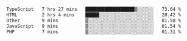<!--START_SECTION:waka-->

```txt
TypeScript   7 hrs 27 mins   ██████████████████▒░░░░░░   73.64 %
HTML         2 hrs 4 mins    █████░░░░░░░░░░░░░░░░░░░░   20.42 %
Other        9 mins          ▒░░░░░░░░░░░░░░░░░░░░░░░░   01.58 %
JavaScript   9 mins          ▒░░░░░░░░░░░░░░░░░░░░░░░░   01.54 %
PHP          7 mins          ▒░░░░░░░░░░░░░░░░░░░░░░░░   01.31 %
```

<!--END_SECTION:waka-->
